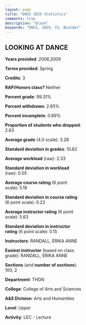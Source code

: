 ```yaml
---
layout: page
title: "DNCE 3029 Statistics"
comments: true
description: "blank"
keywords: "DNCE, 3029, CU, Boulder"
--- 
```

<head>
<script src="https://ajax.googleapis.com/ajax/libs/jquery/2.1.3/jquery.min.js"></script>
<script src="https://dl.dropboxusercontent.com/s/pc42nxpaw1ea4o9/highcharts.js?dl=0"></script>
<!-- <script src="../assets/js/highcharts.js"></script> -->
<style type="text/css">@font-face {
	font-family: "Bebas Neue";
	src: url(https://www.filehosting.org/file/details/544349/BebasNeue%20Regular.otf) format("opentype");
	}
	h1.Bebas { 
		font-family: "Bebas Neue", Verdana, Tahoma;
	}
</style>
</head>
<body>
	<div id="container" style="float: right; width: 45%; height: 88%; margin-left: 2.5%; margin-right: 2.5%;"></div>
	<script language="JavaScript">
		$(document).ready(function() {
		var chart = {type: 'column'};
		var title = {text: 'Grade Distribution'};
		var xAxis = {categories: ['A','B','C','D','F'],crosshair: true};
		var yAxis = {min: 0,title: {text: 'Percentage'}};
		var tooltip = {headerFormat: '<center><b><span style="font-size:20px">{point.key}</span></b></center>',
		               pointFormat: '<td style="padding:0"><b>{point.y:.1f}%</b></td>',
		               footerFormat: '</table>',shared: true,useHTML: true};
		var plotOptions = {column: {pointPadding: 0.0,borderWidth: 0}};  
		var credits = {enabled: false};var series= [{name: 'Percent',data: [50.34,33.33,14.97,1.36,0.0,]}];
		var json = {};
		json.chart = chart;
		json.title = title;
		json.tooltip = tooltip;
		json.xAxis = xAxis;
		json.yAxis = yAxis;  
		json.series = series;
		json.plotOptions = plotOptions;  
		json.credits = credits;
		$('#container').highcharts(json);
	});
	</script>
</body>
			   
## LOOKING AT DANCE

**Years provided**: 2008,2009

**Terms provided**: Spring

**Credits**: 3

**RAP/Honors class?** Neither

**Percent grade**: 99.31%

**Percent withdrawn**: 2.65%

**Percent incomplete**: 0.69%

**Proportion of students who dropped**: 2.63

**Average grade** (4.0 scale): 3.28

**Standard deviation in grades**: 10.62

**Average workload** (raw): 2.33

**Standard deviation in workload** (raw): 0.05

**Average course rating** (6 point scale): 5.18

**Standard deviation in course rating** (6 point scale): 0.23

**Average instructor rating** (6 point scale): 5.63

**Standard deviation in instructor rating** (6 point scale): 0.15

**Instructors**: RANDALL, ERIKA ANNE

**Easiest instructor** (based on class grade): RANDALL, ERIKA ANNE

**Sections** (and **number of sections**): 100, 2

**Department**: THDN

**College**: College of Arts and Sciences

**A&S Division**: Arts and Humanities

**Level**: Upper

**Activity**: LEC - Lecture